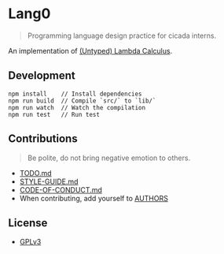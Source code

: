 # Lang0

> Programming language design practice for cicada interns.

An implementation of [(Untyped) Lambda Calculus](https://en.wikipedia.org/wiki/Lambda_calculus).

## Development

```
npm install    // Install dependencies
npm run build  // Compile `src/` to `lib/`
npm run watch  // Watch the compilation
npm run test   // Run test
```

## Contributions

> Be polite, do not bring negative emotion to others.

- [TODO.md](TODO.md)
- [STYLE-GUIDE.md](STYLE-GUIDE.md)
- [CODE-OF-CONDUCT.md](CODE-OF-CONDUCT.md)
- When contributing, add yourself to [AUTHORS](AUTHORS)

## License

- [GPLv3](LICENSE)
